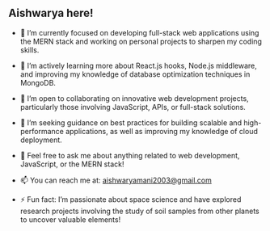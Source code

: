 
## Aishwarya here!
- 🔭 I’m currently focused on developing full-stack web applications using the MERN stack and working on personal projects to sharpen my coding skills.

- 🌱 I’m actively learning more about React.js hooks, Node.js middleware, and improving my knowledge of database optimization techniques in MongoDB.

- 👯 I’m open to collaborating on innovative web development projects, particularly those involving JavaScript, APIs, or full-stack solutions.

- 🤔 I’m seeking guidance on best practices for building scalable and high-performance applications, as well as improving my knowledge of cloud deployment.

- 💬 Feel free to ask me about anything related to web development, JavaScript, or the MERN stack!

- 📫 You can reach me at: aishwaryamani2003@gmail.com

- ⚡ Fun fact: I’m passionate about space science and have explored research projects involving the study of soil samples from other planets to uncover valuable elements!
